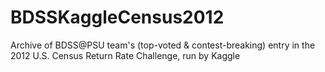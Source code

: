 # BDSSKaggleCensus2012
Archive of BDSS@PSU team's (top-voted &amp; contest-breaking) entry in the 2012 U.S. Census Return Rate Challenge, run by Kaggle 
